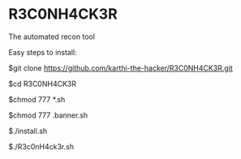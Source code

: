# R3C0NH4CK3R
The automated recon tool 

Easy steps to install:

$git clone https://github.com/karthi-the-hacker/R3C0NH4CK3R.git

$cd R3C0NH4CK3R

$chmod 777 *.sh

$chmod 777 .banner.sh

$./install.sh

$./R3c0nH4ck3r.sh

